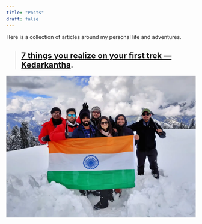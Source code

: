 ```yaml
---
title: "Posts"
draft: false
---
```


Here is a collection of articles around my personal life and adventures.

> ## [7 things you realize on your first trek — Kedarkantha](https://medium.com/life-random/7-things-you-realize-on-your-first-trek-kedarkantha-trek-27ed61e6d7cc).
![image](/kedarkantha.jpeg "7 things you realize on your first trek — Kedarkantha")

